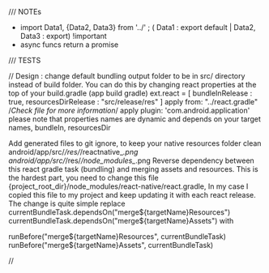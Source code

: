 /// NOTEs
- import Data1, {Data2, Data3} from '../' ; ( Data1 : export default | Data2, Data3 : export) !important
- async funcs return a promise

/// TESTS 


// Design : change default bundling output folder to be in src/ directory instead of build folder. You can do this by changing react properties at the top of your build.gradle (app build gradle)
ext.react = [
        bundleInRelease        : true,
        resourcesDirRelease   : "src/release/res"
]
apply from: "../react.gradle" /*Check file for more information*/
apply plugin: 'com.android.application'
please note that properties names are dynamic and depends on your target names, bundleIn, resourcesDir

Add generated files to git ignore, to keep your native resources folder clean
android/app/src/*/res/*/reactnative_*.png
android/app/src/*/res/*/node_modules_*.png
Reverse dependency between this react gradle task (bundling) and merging assets and resources.
This is the hardest part, you need to change this file {project_root_dir}/node_modules/react-native/react.gradle, In my case I copied this file to my project and keep updating it with each react release. The change is quite simple
replace
currentBundleTask.dependsOn("merge${targetName}Resources")
currentBundleTask.dependsOn("merge${targetName}Assets")
with

runBefore("merge${targetName}Resources", currentBundleTask)
runBefore("merge${targetName}Assets", currentBundleTask)

//
